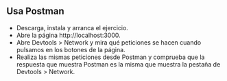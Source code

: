 ## Usa Postman

- Descarga, instala y arranca el ejercicio.
- Abre la página http://localhost:3000.
- Abre Devtools > Network y mira qué peticiones se hacen cuando pulsamos en los botones de la página.
- Realiza las mismas peticiones desde Postman y comprueba que la respuesta que muestra Postman es la misma que muestra la pestaña de Devtools > Network.